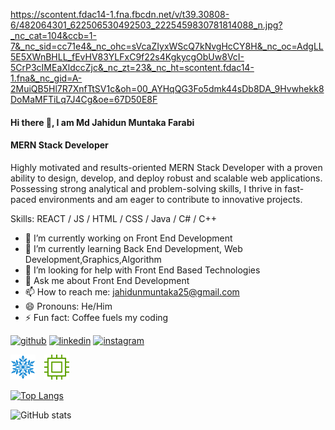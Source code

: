 https://scontent.fdac14-1.fna.fbcdn.net/v/t39.30808-6/482064301_622506530492503_2225459830781814088_n.jpg?_nc_cat=104&ccb=1-7&_nc_sid=cc71e4&_nc_ohc=sVcaZIyxWScQ7kNvgHcCY8H&_nc_oc=AdgLL5E5XWnBHLL_fEvHV83YLFxC9f22s4KgkycgObUw8VcI-5CrP3cIMEaXldccZjc&_nc_zt=23&_nc_ht=scontent.fdac14-1.fna&_nc_gid=A-2MuiQB5Hl7R7XnfTtSV1c&oh=00_AYHqQG3Fo5dmk44sDb8DA_9Hvwhekk8DoMaMFTiLq7J4Cg&oe=67D50E8F
#### Hi there 👋, I am Md Jahidun Muntaka Farabi
#### MERN Stack Developer
Highly motivated and results-oriented MERN Stack Developer with a proven ability to design, develop, and deploy robust and scalable web applications. Possessing strong analytical and problem-solving skills, I thrive in fast-paced environments and am eager to contribute to innovative projects.

Skills: REACT / JS / HTML / CSS / Java / C# / C++ 

- 🔭 I’m currently working on Front End Development  
- 🌱 I’m currently learning Back End Development, Web Development,Graphics,Algorithm  
- 🤔 I’m looking for help with Front End Based Technologies  
- 💬 Ask me about Front End Development  
- 📫 How to reach me: jahidunmuntaka25@gmail.com 
- 😄 Pronouns: He/Him 
- ⚡ Fun fact:  Coffee fuels my coding 


[<img src='https://cdn.jsdelivr.net/npm/simple-icons@3.0.1/icons/github.svg' alt='github' height='40'>](https://github.com/jahidunfarabi)  [<img src='https://cdn.jsdelivr.net/npm/simple-icons@3.0.1/icons/linkedin.svg' alt='linkedin' height='40'>](https://www.linkedin.com/in/md-jahidun-muntaka-farabi-996ba3221/)  [<img src='https://cdn.jsdelivr.net/npm/simple-icons@3.0.1/icons/instagram.svg' alt='instagram' height='40'>](https://www.instagram.com/jahidun.farabi/)  

<a href='https://archiveprogram.github.com/'><img src='https://raw.githubusercontent.com/acervenky/animated-github-badges/master/assets/acbadge.gif' width='40' height='40'></a> <a href='https://docs.github.com/en/developers'><img src='https://raw.githubusercontent.com/acervenky/animated-github-badges/master/assets/devbadge.gif' width='40' height='40'></a> 

[![Top Langs](https://github-readme-stats.vercel.app/api/top-langs/?username=jahidunfarabi)](https://github.com/anuraghazra/github-readme-stats)

![GitHub stats](https://github-readme-stats.vercel.app/api?username=jahidunfarabi&show_icons=true)  

